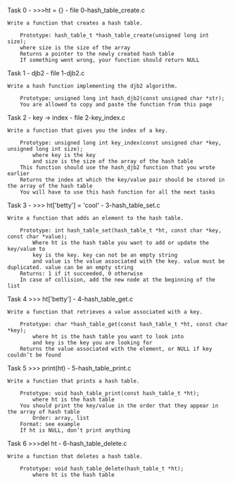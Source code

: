 Task 0 - >>>ht = {} - file 0-hash_table_create.c

	Write a function that creates a hash table.

		Prototype: hash_table_t *hash_table_create(unsigned long int size);
		where size is the size of the array
		Returns a pointer to the newly created hash table
		If something went wrong, your function should return NULL

Task 1 - djb2 - file 1-djb2.c

	Write a hash function implementing the djb2 algorithm.

		Prototype: unsigned long int hash_djb2(const unsigned char *str);
		You are allowed to copy and paste the function from this page

Task 2 - key -> index - file 2-key_index.c

	Write a function that gives you the index of a key.

		Prototype: unsigned long int key_index(const unsigned char *key, unsigned long int size);
			where key is the key
			and size is the size of the array of the hash table
		This function should use the hash_djb2 function that you wrote earlier
		Returns the index at which the key/value pair should be stored in the array of the hash table
		You will have to use this hash function for all the next tasks

Task 3 - >>> ht['betty'] = 'cool' - 3-hash_table_set.c

	Write a function that adds an element to the hash table.

		Prototype: int hash_table_set(hash_table_t *ht, const char *key, const char *value);
			Where ht is the hash table you want to add or update the key/value to
			key is the key. key can not be an empty string
			and value is the value associated with the key. value must be duplicated. value can be an empty string
		Returns: 1 if it succeeded, 0 otherwise
		In case of collision, add the new node at the beginning of the list

Task 4 >>> ht['betty'] - 4-hash_table_get.c

	Write a function that retrieves a value associated with a key.

		Prototype: char *hash_table_get(const hash_table_t *ht, const char *key);
			where ht is the hash table you want to look into
			and key is the key you are looking for
		Returns the value associated with the element, or NULL if key couldn’t be found

Task 5 >>> print(ht) - 5-hash_table_print.c

	Write a function that prints a hash table.

		Prototype: void hash_table_print(const hash_table_t *ht);
			where ht is the hash table
		You should print the key/value in the order that they appear in the array of hash table
			Order: array, list
		Format: see example
		If ht is NULL, don’t print anything

Task 6 >>>del ht - 6-hash_table_delete.c

	Write a function that deletes a hash table.

		Prototype: void hash_table_delete(hash_table_t *ht);
			where ht is the hash table
			
